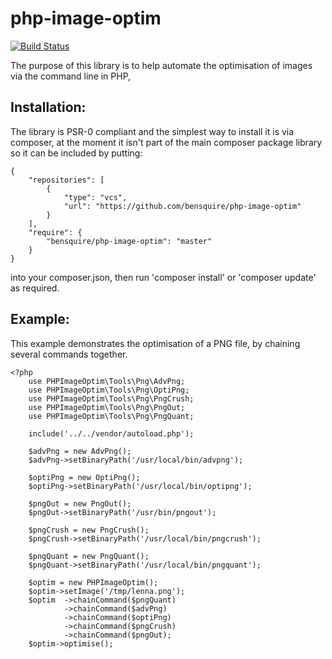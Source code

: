 php-image-optim
===============
[![Build Status](https://travis-ci.org/bensquire/php-image-optim.png)](https://travis-ci.org/bensquire/php-image-optim)

The purpose of this library is to help automate the optimisation of images via the command line in PHP,

Installation:
-------------
The library is PSR-0 compliant and the simplest way to install it is via composer, at the moment it isn't part of the
main composer package library so it can be included by putting:

    {
        "repositories": [
            {
                "type": "vcs",
                "url": "https://github.com/bensquire/php-image-optim"
            }
        ],
        "require": {
            "bensquire/php-image-optim": "master"
        }
    }

into your composer.json, then run 'composer install' or 'composer update' as required.


Example:
--------
This example demonstrates the optimisation of a PNG file, by chaining several commands together.

    <?php
        use PHPImageOptim\Tools\Png\AdvPng;
        use PHPImageOptim\Tools\Png\OptiPng;
        use PHPImageOptim\Tools\Png\PngCrush;
        use PHPImageOptim\Tools\Png\PngOut;
        use PHPImageOptim\Tools\Png\PngQuant;

        include('../../vendor/autoload.php');

        $advPng = new AdvPng();
        $advPng->setBinaryPath('/usr/local/bin/advpng');

        $optiPng = new OptiPng();
        $optiPng->setBinaryPath('/usr/local/bin/optipng');

        $pngOut = new PngOut();
        $pngOut->setBinaryPath('/usr/bin/pngout');

        $pngCrush = new PngCrush();
        $pngCrush->setBinaryPath('/usr/local/bin/pngcrush');

        $pngQuant = new PngQuant();
        $pngQuant->setBinaryPath('/usr/local/bin/pngquant');

        $optim = new PHPImageOptim();
        $optim->setImage('/tmp/lenna.png');
        $optim  ->chainCommand($pngQuant)
                ->chainCommand($advPng)
                ->chainCommand($optiPng)
                ->chainCommand($pngCrush)
                ->chainCommand($pngOut);
        $optim->optimise();